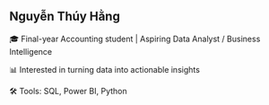 ## Nguyễn Thúy Hằng
🎓 Final-year Accounting student | Aspiring Data Analyst / Business Intelligence

📊 Interested in turning data into actionable insights  

🛠️ Tools: SQL, Power BI, Python
<!--
**hangnt1623/hangnt1623** is a ✨ _special_ ✨ repository because its `README.md` (this file) appears on your GitHub profile.

Transitioning into Data Analytics from a background in Accounting, I am building on my understanding of business processes and financial data. Passionate about uncovering insights from complex datasets, I am actively developing analytical and technical skills to support data-driven decision-making and business growth.
